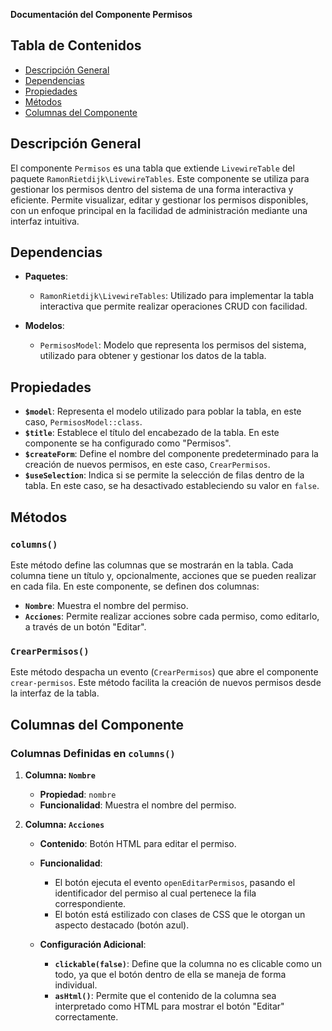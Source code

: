 **Documentación del Componente Permisos**

## Tabla de Contenidos
- [Descripción General](#descripción-general)
- [Dependencias](#dependencias)
- [Propiedades](#propiedades)
- [Métodos](#métodos)
- [Columnas del Componente](#columnas-del-componente)

## Descripción General
El componente `Permisos` es una tabla que extiende `LivewireTable` del paquete `RamonRietdijk\LivewireTables`. Este componente se utiliza para gestionar los permisos dentro del sistema de una forma interactiva y eficiente. Permite visualizar, editar y gestionar los permisos disponibles, con un enfoque principal en la facilidad de administración mediante una interfaz intuitiva.

## Dependencias
- **Paquetes**:
  - `RamonRietdijk\LivewireTables`: Utilizado para implementar la tabla interactiva que permite realizar operaciones CRUD con facilidad.

- **Modelos**:
  - `PermisosModel`: Modelo que representa los permisos del sistema, utilizado para obtener y gestionar los datos de la tabla.

## Propiedades
- **`$model`**: Representa el modelo utilizado para poblar la tabla, en este caso, `PermisosModel::class`.
- **`$title`**: Establece el título del encabezado de la tabla. En este componente se ha configurado como "Permisos".
- **`$createForm`**: Define el nombre del componente predeterminado para la creación de nuevos permisos, en este caso, `CrearPermisos`.
- **`$useSelection`**: Indica si se permite la selección de filas dentro de la tabla. En este caso, se ha desactivado estableciendo su valor en `false`.

## Métodos

### `columns()`
Este método define las columnas que se mostrarán en la tabla. Cada columna tiene un título y, opcionalmente, acciones que se pueden realizar en cada fila. En este componente, se definen dos columnas:
- **`Nombre`**: Muestra el nombre del permiso.
- **`Acciones`**: Permite realizar acciones sobre cada permiso, como editarlo, a través de un botón "Editar".

### `CrearPermisos()`
Este método despacha un evento (`CrearPermisos`) que abre el componente `crear-permisos`. Este método facilita la creación de nuevos permisos desde la interfaz de la tabla.

## Columnas del Componente

### Columnas Definidas en `columns()`

1. **Columna: `Nombre`**
   - **Propiedad**: `nombre`
   - **Funcionalidad**: Muestra el nombre del permiso. 

2. **Columna: `Acciones`**
   - **Contenido**: Botón HTML para editar el permiso.
   - **Funcionalidad**: 
     - El botón ejecuta el evento `openEditarPermisos`, pasando el identificador del permiso al cual pertenece la fila correspondiente.
     - El botón está estilizado con clases de CSS que le otorgan un aspecto destacado (botón azul).

   - **Configuración Adicional**:
     - **`clickable(false)`**: Define que la columna no es clicable como un todo, ya que el botón dentro de ella se maneja de forma individual.
     - **`asHtml()`**: Permite que el contenido de la columna sea interpretado como HTML para mostrar el botón "Editar" correctamente.